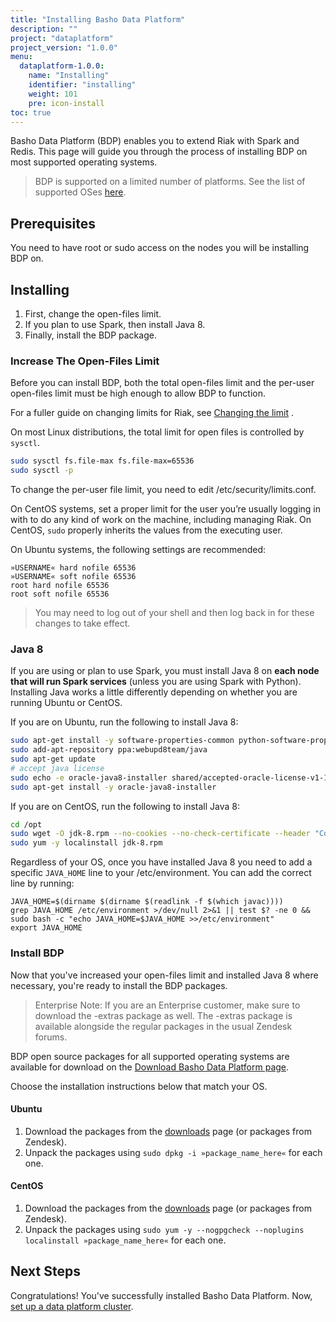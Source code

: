 ```yaml
---
title: "Installing Basho Data Platform"
description: ""
project: "dataplatform"
project_version: "1.0.0"
menu:
  dataplatform-1.0.0:
    name: "Installing"
    identifier: "installing"
    weight: 101
    pre: icon-install
toc: true
---
```


[bdp compatibility]: http://docs.basho.com/dataplatform/1.0.0/#supported-operating-systems
[bdp configure]: http://docs.basho.com/dataplatform/1.0.0/using-dataplatform/configuration/setup-a-cluster/
[bdp download]: http://docs.basho.com/dataplatform/1.0.0/downloads/


Basho Data Platform (BDP) enables you to extend Riak with Spark and Redis. This page will guide you through the process of installing BDP on most supported operating systems.

> BDP is supported on a limited number of platforms. See the list of supported OSes [here][bdp compatibility].

## Prerequisites
You need to have root or sudo access on the nodes you will be installing BDP on.

## Installing

1. First, change the open-files limit.
2. If you plan to use Spark, then install Java 8.
3. Finally, install the BDP package.

### Increase The Open-Files Limit

Before you can install BDP, both the total open-files limit and the per-user open-files limit must be high enough to allow BDP to function.

For a fuller guide on changing limits for Riak, see [Changing the limit](http://docs.basho.com/riak/latest/ops/tuning/open-files-limit/#Changing-the-limit) .

On most Linux distributions, the total limit for open files is controlled by `sysctl`.

```bash
sudo sysctl fs.file-max fs.file-max=65536
sudo sysctl -p
```

To change the per-user file limit, you need to edit /etc/security/limits.conf.

On CentOS systems, set a proper limit for the user you’re usually logging in with to do any kind of work on the machine, including managing Riak. On CentOS, `sudo` properly inherits the values from the executing user.

On Ubuntu systems, the following settings are recommended:

```config
»USERNAME« hard nofile 65536
»USERNAME« soft nofile 65536
root hard nofile 65536
root soft nofile 65536
```

> You may need to log out of your shell and then log back in for these changes to take effect.

### Java 8

If you are using or plan to use Spark, you must install Java 8 on **each node that will run Spark services** (unless you are using Spark with Python). Installing Java works a little differently depending on whether you are running Ubuntu or CentOS.

If you are on Ubuntu, run the following to install Java 8:

```bash
sudo apt-get install -y software-properties-common python-software-properties debconf-utils
sudo add-apt-repository ppa:webupd8team/java
sudo apt-get update
# accept java license
sudo echo -e oracle-java8-installer shared/accepted-oracle-license-v1-1 select true | sudo debconf-set-selections
sudo apt-get install -y oracle-java8-installer
```

If you are on CentOS, run the following to install Java 8:

```bash
cd /opt
sudo wget -O jdk-8.rpm --no-cookies --no-check-certificate --header "Cookie: gpw_e24=http%3A%2F%2Fwww.oracle.com%2F; oraclelicense=accept-securebackup-cookie" "http://download.oracle.com/otn-pub/java/jdk/8u45-b14/jdk-8u45-linux-x64.rpm"
sudo yum -y localinstall jdk-8.rpm
```

Regardless of your OS, once you have installed Java 8 you need to add a specific `JAVA_HOME` line to your /etc/environment. You can add the correct line by running: 

```shell
JAVA_HOME=$(dirname $(dirname $(readlink -f $(which javac))))
grep JAVA_HOME /etc/environment >/dev/null 2>&1 || test $? -ne 0 && sudo bash -c "echo JAVA_HOME=$JAVA_HOME >>/etc/environment"
export JAVA_HOME
```

### Install BDP

Now that you've increased your open-files limit and installed Java 8 where necessary, you're ready to install the BDP packages.

>Enterprise Note:
>If you are an Enterprise customer, make sure to download the -extras package as well. The -extras package is available alongside the regular packages in the usual Zendesk forums.

BDP open source packages for all supported operating systems are available for download on the [Download Basho Data Platform page][bdp download]. 

Choose the installation instructions below that match your OS.

#### Ubuntu

1. Download the packages from the [downloads][bdp download] page (or packages from Zendesk).
2. Unpack the packages using `sudo dpkg -i »package_name_here«` for each one.

#### CentOS

1. Download the packages from the [downloads][bdp download] page (or packages from Zendesk).
2. Unpack the packages using `sudo yum -y --nogpgcheck --noplugins localinstall »package_name_here«` for each one.


## Next Steps

Congratulations! You've successfully installed Basho Data Platform. Now, [set up a data platform cluster][bdp configure].
